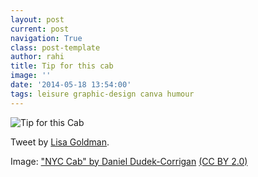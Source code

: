 ```yaml
---
layout: post
current: post
navigation: True
class: post-template
author: rahi
title: Tip for this cab
image: ''
date: '2014-05-18 13:54:00'
tags: leisure graphic-design canva humour
---
```


![Tip for this Cab][1]

Tweet by [Lisa Goldman](https://twitter.com/lisang/status/467483573751382017).

Image: ["NYC Cab" by Daniel Dudek-Corrigan](https://www.flickr.com/photos/dansapples/5845656126/sizes/l "&quot;NYC Cab&quot; by Daniel Dudek-Corrigan") [(CC BY 2.0)](https://creativecommons.org/licenses/by/2.0/ "Attribution 2.0 Generic")

[1]: https://lh3.googleusercontent.com/PMEWQtVS_cZuxvchDeuvjttcpoNU8L0FRavz0cggy1j6r3zgVUxr9_-B5K6WMi4KcaonH5xfeOyUcJmeM90nNEo2IewjLtQ-MgduW6TH1Dfw4wKCvSxRbzZsX_irXDU90HkRlZ_tPnc0NKiqnUWNoxc_R7Ls11l4NLYkb4-D7ESpj4hvf1TDaUBkqxAvP0sN7J8nw7AGPMdi7bHSIWMTqPCm0OwGn5HNX0owPi-OlxN0Lnc0ZGzC7hfrkDcOAIwzYwpXLAZYOYAnJeEgc3ozypQMid2SeVlSfsiZXqyUD-HwxUvp64m8bVI--p7wvc2KqccZK1icFHGXnVkCgw0XMNMJTLS2cYFkWBdkvyRCUh3PvGlu4TKlWcyyr9mbNcgoqqt5KOo9pT9Izr64qNK6wgXqx-zvf-3TAV_c6YuSpqNeaw_G0V1d9DVCBqfeqcacCRCBJnWFWKkh-swMriHtNdA6bD_YvT_NUd3wKtyHyRVQPwBrm6-WAzQyVzj8eZc7CLztmRHklGlhz28ZzqZIOXFWh-WorIOJyodOjnSrZHskyNXBgmiFThET2hiInHD2idova5itv7mcC3ioM-KbToidwIh8xP9XFhuCTDAg6NiQnoKV7NKZLQ=w923-h692-no

